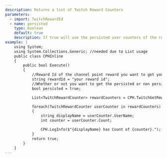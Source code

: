 ```yaml
---
description: Returns a list of Twitch Reward Counters
parameters:
  - import: TwitchRewardId
  - name: persisted
    type: boolean
    default: true
    description: If true will use the persisted user counters of the reward, if not the non-persisted.
example: |
    using System;
    using System.Collections.Generic; //needed due to List usage
    public class CPHInline
    {
        public bool Execute()
        {
            //Reward Id of the channel point reward you want to get your counters of
            string rewardId = "your reward id";
            //Whether or not you want to get the persisted or non persisted counters
            bool persisted = true;

            List<TwitchRewardCounter> rewardCounters = CPH.TwitchGetRewardUserCounters(rewardId, true);

            foreach(TwitchRewardCounter userCounter in rewardCounters)
            {
                string displayName = userCounter.UserName;
                int counter = userCounter.Count;

                CPH.LogInfo($"{displayName} has Count of {counter}.");
            }
            return true;
        }
    }
---
```

